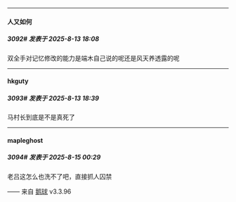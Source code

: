 ﻿
*****

####  人又如何  
##### 3092#       发表于 2025-8-13 18:08

双全手对记忆修改的能力是端木自己说的呢还是风天养透露的呢


*****

####  hkguty  
##### 3093#       发表于 2025-8-13 18:39

马村长到底是不是真死了


*****

####  mapleghost  
##### 3094#       发表于 2025-8-15 00:29

老吕这怎么也洗不了吧，直接抓人囚禁

—— 来自 [鹅球](https://www.pgyer.com/GcUxKd4w) v3.3.96

